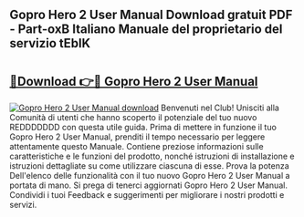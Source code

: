 ## Gopro Hero 2 User Manual Download gratuit PDF - Part-oxB Italiano Manuale del proprietario del servizio tEblK

# <h2><a href="http://dferqp0.blite.top/?on=Gopro+Hero+2+User+Manual">🔗Download 👉🔴 Gopro Hero 2 User Manual</a></h2>

[![Gopro Hero 2 User Manual download](https://i.imgur.com/lujVjoI.png)](http://dferqp0.blite.top/?on=Gopro+Hero+2+User+Manual)
Benvenuti nel Club! Unisciti alla Comunità di utenti che hanno scoperto il potenziale del tuo nuovo REDDDDDDD con questa utile guida. Prima di mettere in funzione il tuo Gopro Hero 2 User Manual, prenditi il tempo necessario per leggere attentamente questo Manuale. Contiene preziose informazioni sulle caratteristiche e le funzioni del prodotto, nonché istruzioni di installazione e istruzioni dettagliate su come utilizzare ciascuna di esse. Prova la potenza Dell'elenco delle funzionalità con il tuo nuovo Gopro Hero 2 User Manual a portata di mano. Si prega di tenerci aggiornati Gopro Hero 2 User Manual. Condividi i tuoi Feedback e suggerimenti per migliorare i nostri prodotti e servizi.
